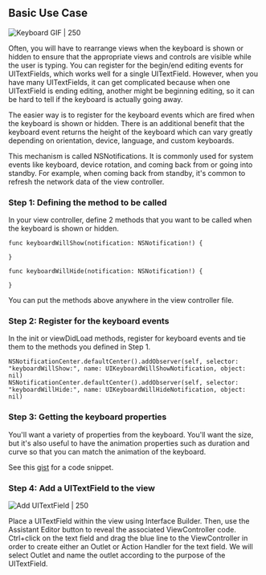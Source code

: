 
## Basic Use Case
![Keyboard GIF | 250](http://i.imgur.com/bQsqmhT.gif)

Often, you will have to rearrange views when the keyboard is shown or hidden to ensure that the appropriate views and controls are visible while the user is typing. You can register for the begin/end editing events for UITextFields, which works well for a single UITextField. However, when you have many UITextFields, it can get complicated because when one UITextField is ending editing, another might be beginning editing, so it can be hard to tell if the keyboard is actually going away.

The easier way is to register for the keyboard events which are fired when the keyboard is shown or hidden. There is an additional benefit that the keyboard event returns the height of the keyboard which can vary greatly depending on orientation, device, language, and custom keyboards.

This mechanism is called NSNotifications. It is commonly used for system events like keyboard, device rotation, and coming back from or going into standby. For example, when coming back from standby, it's common to refresh the network data of the view controller.

### Step 1: Defining the method to be called

In your view controller, define 2 methods that you want to be called when the keyboard is shown or hidden.

```
func keyboardWillShow(notification: NSNotification!) {
        
}

func keyboardWillHide(notification: NSNotification!) {
        
}

```

You can put the methods above anywhere in the view controller file.

### Step 2: Register for the keyboard events

In the init or viewDidLoad methods, register for keyboard events and tie them to the methods you defined in Step 1.

```
NSNotificationCenter.defaultCenter().addObserver(self, selector: "keyboardWillShow:", name: UIKeyboardWillShowNotification, object: nil)
NSNotificationCenter.defaultCenter().addObserver(self, selector: "keyboardWillHide:", name: UIKeyboardWillHideNotification, object: nil)

```

### Step 3: Getting the keyboard properties

You'll want a variety of properties from the keyboard. You'll want the size, but it's also useful to have the animation properties such as duration and curve so that you can match the animation of the keyboard.

See this [gist](https://gist.github.com/timothy1ee/bce97b123cfd90b83971) for a code snippet.

### Step 4: Add a UITextField to the view

![Add UITextField | 250](http://i.imgur.com/HL1Ekq3.gif)

Place a UITextField within the view using Interface Builder. Then, use the Assistant Editor button to reveal the associated ViewController code. Ctrl+click on the text field and drag the blue line to the ViewController in order to create either an Outlet or Action Handler for the text field. We will select Outlet and name the outlet according to the purpose of the UITextField.

